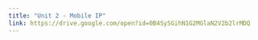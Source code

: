 ```yaml
---
title: "Unit 2 - Mobile IP"
link: https://drive.google.com/open?id=0B4SySGihN1G2MGlaN2V2b2lrMDQ
---
```

